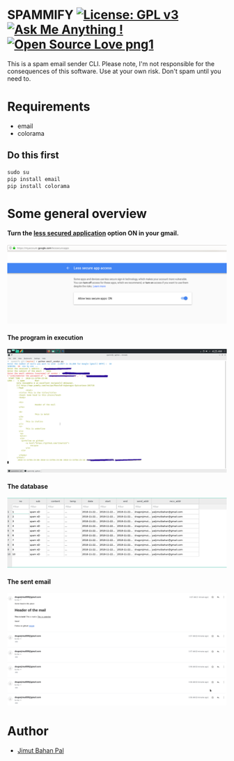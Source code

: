 # SPAMMIFY [![License: GPL v3](https://img.shields.io/badge/License-GPL%20v3-blue.svg)](https://www.gnu.org/licenses/gpl-3.0)[![Ask Me Anything !](https://img.shields.io/badge/Ask%20me-anything-1abc9c.svg)](https://GitHub.com/Naereen/ama) [![Open Source Love png1](https://badges.frapsoft.com/os/v1/open-source.png?v=103)](https://github.com/ellerbrock/open-source-badges/)
This is a spam email sender CLI. Please note, I'm not responsible for the consequences of this software. Use at your own risk.
Don't spam until you need to.


# Requirements

* email
* colorama

## Do this first 
```
sudo su
pip install email
pip install colorama

```

# Some general overview 

#### Turn the [less secured application](https://myaccount.google.com/lesssecureapps) option ON in your gmail.


![The LSA diag](img/less_sec.png)


#### The program in execution

![The CLI](img/prog_in_exe.png)

#### The database

![The DB](img/email_db.png)

#### The sent email

![The sent emails](img/email_sent.png)

# Author 
* [Jimut Bahan Pal](https://www.linkedin.com/in/jimut-bahan-pal-156862123/?originalSubdomain=in)
